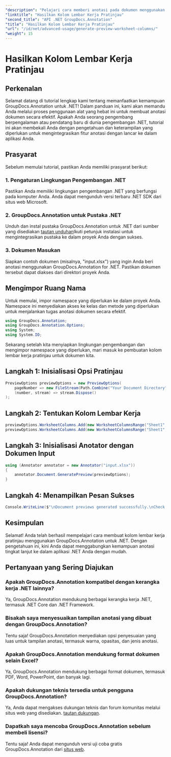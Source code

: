 ```yaml
---
"description": "Pelajari cara memberi anotasi pada dokumen menggunakan GroupDocs.Annotation untuk .NET. Tutorial langkah demi langkah untuk pengembang .NET. Sempurnakan aplikasi Anda."
"linktitle": "Hasilkan Kolom Lembar Kerja Pratinjau"
"second_title": "API .NET GroupDocs.Annotation"
"title": "Hasilkan Kolom Lembar Kerja Pratinjau"
"url": "/id/net/advanced-usage/generate-preview-worksheet-columns/"
"weight": 15
---
```


# Hasilkan Kolom Lembar Kerja Pratinjau

## Perkenalan
Selamat datang di tutorial lengkap kami tentang memanfaatkan kemampuan GroupDocs.Annotation untuk .NET! Dalam panduan ini, kami akan memandu Anda melalui proses penggunaan alat yang hebat ini untuk membuat anotasi dokumen secara efektif. Apakah Anda seorang pengembang berpengalaman atau pendatang baru di dunia pengembangan .NET, tutorial ini akan membekali Anda dengan pengetahuan dan keterampilan yang diperlukan untuk mengintegrasikan fitur anotasi dengan lancar ke dalam aplikasi Anda.
## Prasyarat
Sebelum memulai tutorial, pastikan Anda memiliki prasyarat berikut:
### 1. Pengaturan Lingkungan Pengembangan .NET
Pastikan Anda memiliki lingkungan pengembangan .NET yang berfungsi pada komputer Anda. Anda dapat mengunduh versi terbaru .NET SDK dari situs web Microsoft.
### 2. GroupDocs.Annotation untuk Pustaka .NET
Unduh dan instal pustaka GroupDocs.Annotation untuk .NET dari sumber yang disediakan [tautan unduhan](https://releases.groupdocs.com/annotation/net/)Ikuti petunjuk instalasi untuk mengintegrasikan pustaka ke dalam proyek Anda dengan sukses.
### 3. Dokumen Masukan
Siapkan contoh dokumen (misalnya, "input.xlsx") yang ingin Anda beri anotasi menggunakan GroupDocs.Annotation for .NET. Pastikan dokumen tersebut dapat diakses dari direktori proyek Anda.

## Mengimpor Ruang Nama
Untuk memulai, impor namespace yang diperlukan ke dalam proyek Anda. Namespace ini menyediakan akses ke kelas dan metode yang diperlukan untuk menjalankan tugas anotasi dokumen secara efektif.

```csharp
using GroupDocs.Annotation;
using GroupDocs.Annotation.Options;
using System;
using System.IO;
```

Sekarang setelah kita menyiapkan lingkungan pengembangan dan mengimpor namespace yang diperlukan, mari masuk ke pembuatan kolom lembar kerja pratinjau untuk dokumen kita.
## Langkah 1: Inisialisasi Opsi Pratinjau
```csharp
PreviewOptions previewOptions = new PreviewOptions(
    pageNumber => new FileStream(Path.Combine("Your Document Directory", $"cells_page{pageNumber}.png"), FileMode.Create),
    (number, stream) => stream.Dispose()
);
```
## Langkah 2: Tentukan Kolom Lembar Kerja
```csharp
previewOptions.WorksheetColumns.Add(new WorksheetColumnsRange("Sheet1", 2, 3));
previewOptions.WorksheetColumns.Add(new WorksheetColumnsRange("Sheet1", 1, 1));
```
## Langkah 3: Inisialisasi Anotator dengan Dokumen Input
```csharp
using (Annotator annotator = new Annotator("input.xlsx"))
{
    annotator.Document.GeneratePreview(previewOptions);
}
```
## Langkah 4: Menampilkan Pesan Sukses
```csharp
Console.WriteLine($"\nDocument previews generated successfully.\nCheck output in {"Your Document Directory"}.");
```

## Kesimpulan
Selamat! Anda telah berhasil mempelajari cara membuat kolom lembar kerja pratinjau menggunakan GroupDocs.Annotation untuk .NET. Dengan pengetahuan ini, kini Anda dapat menggabungkan kemampuan anotasi tingkat lanjut ke dalam aplikasi .NET Anda dengan mudah.
## Pertanyaan yang Sering Diajukan
### Apakah GroupDocs.Annotation kompatibel dengan kerangka kerja .NET lainnya?
Ya, GroupDocs.Annotation mendukung berbagai kerangka kerja .NET, termasuk .NET Core dan .NET Framework.
### Bisakah saya menyesuaikan tampilan anotasi yang dibuat dengan GroupDocs.Annotation?
Tentu saja! GroupDocs.Annotation menyediakan opsi penyesuaian yang luas untuk tampilan anotasi, termasuk warna, opasitas, dan jenis anotasi.
### Apakah GroupDocs.Annotation mendukung format dokumen selain Excel?
Ya, GroupDocs.Annotation mendukung berbagai format dokumen, termasuk PDF, Word, PowerPoint, dan banyak lagi.
### Apakah dukungan teknis tersedia untuk pengguna GroupDocs.Annotation?
Ya, Anda dapat mengakses dukungan teknis dan forum komunitas melalui situs web yang disediakan. [tautan dukungan](https://forum.groupdocs.com/c/annotation/10).
### Dapatkah saya mencoba GroupDocs.Annotation sebelum membeli lisensi?
Tentu saja! Anda dapat mengunduh versi uji coba gratis GroupDocs.Annotation dari [situs web](https://releases.groupdocs.com/).